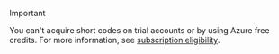 > [!IMPORTANT]
> You can't acquire short codes on trial accounts or by using Azure free credits. For more information, see [subscription eligibility](../concepts/numbers/sub-eligibility-number-capability.md).